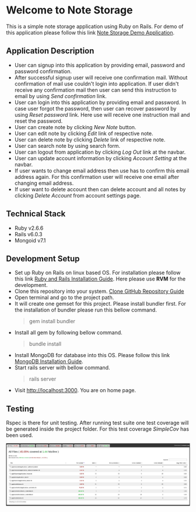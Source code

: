 # Welcome to Note Storage

This is a simple note storage application using Ruby on Rails. For demo of this application please follow this link [Note Storage Demo Application](https://note-storage.herokuapp.com).

## Application Description
- User can signup into this application by providing email, password and password confirmation.
- After successful signup user will receive one confirmation mail. Without confirmation of mail use couldn't login into application. If user didn't receive any confirmation mail then user can send this instruction to email by using *Send confirmation* link.
- User can login into this application by providing email and password. In case user forgot the password, then user can recover password by using *Reset password* link. Here use will receive one instruction mail and reset the password.
- User can create note by clicking *New Note* button.
- User can edit note by clicking *Edit* link of respective note.
- User can delete note by clicking *Delete* link of respective note.
- User can search note by using search form.
- User can logout from application by clicking *Log Out* link at the navbar.
- User can update account information by clicking *Account Setting* at the navbar.
- If user wants to change email address then use has to confirm this email address again. For this confirmation user will receive one email after changing email address.
- If user want to delete account then can delete account and all notes by clicking *Delete Account* from account settings page.

## Technical Stack
- Ruby v2.6.6
- Rails v6.0.3
- Mongoid v7.1

## Development Setup

- Set up Ruby on Rails on linux based OS. For installation please follow this link [Ruby and Rails Installation Guide](https://gorails.com/setup/ubuntu/18.04). Here please use **RVM** for the development.
- Clone this repository into your system. [Clone GitHub Repository Guide](https://help.github.com/en/github/creating-cloning-and-archiving-repositories/cloning-a-repository)
- Open terminal and go to the project path.
- It will create one gemset for this project. Please install bundler first. For the installation of bundler please run this bellow command.
  > gem install bundler
- Install all gem by following bellow command.
  > bundle install
- Install MongoDB for database into this OS. Please follow this link [MongoDB Installation Guide](https://www.digitalocean.com/community/tutorials/how-to-install-mongodb-on-ubuntu-18-04).
- Start rails server with bellow command.
    > rails server
- Visit [http://localhost:3000](http://localhost:3000). You are on home page.

## Testing

Rspec is there for unit testing. After running test suite one test coverage will be generated inside the project folder. For this test coverage *SimpleCov* has been used.

![test coverage](https://github.com/PalashBera/note_storage/blob/master/vendor/coverage.png?raw=true)
